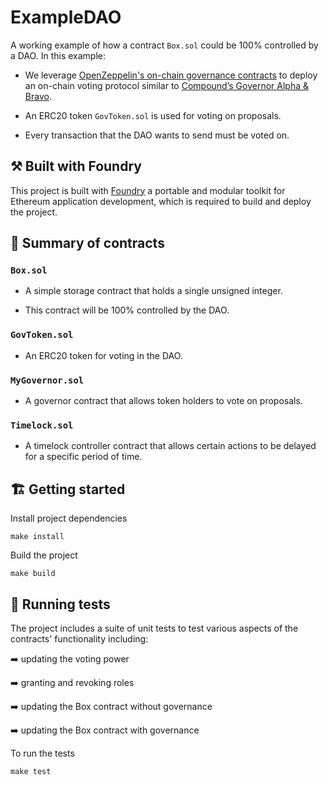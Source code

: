 # ExampleDAO

A working example of how a contract `Box.sol` could be 100% controlled by a DAO. In this example:

-   We leverage [OpenZeppelin's on-chain governance contracts](https://docs.openzeppelin.com/contracts/4.x/api/governance) to deploy an on-chain voting protocol similar to [Compound’s Governor Alpha & Bravo](https://docs.compound.finance/v2/governance/).

-   An ERC20 token `GovToken.sol` is used for voting on proposals.

-   Every transaction that the DAO wants to send must be voted on.

## ⚒️ Built with Foundry

This project is built with [Foundry](https://github.com/foundry-rs/foundry) a portable and modular toolkit for Ethereum application development, which is required to build and deploy the project.

## 📂 Summary of contracts

### `Box.sol`

-   A simple storage contract that holds a single unsigned integer.

-   This contract will be 100% controlled by the DAO.

### `GovToken.sol`

-   An ERC20 token for voting in the DAO.

### `MyGovernor.sol`

-   A governor contract that allows token holders to vote on proposals.

### `Timelock.sol`

-   A timelock controller contract that allows certain actions to be delayed for a specific period of time.

## 🏗️ Getting started

Install project dependencies

```
make install
```

Build the project

```
make build
```

## 🧪 Running tests

The project includes a suite of unit tests to test various aspects of the contracts' functionality including:

➡️ updating the voting power

➡️ granting and revoking roles

➡️ updating the Box contract without governance

➡️ updating the Box contract with governance

To run the tests

```
make test
```
